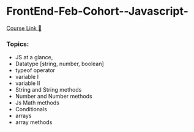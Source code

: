 # FrontEnd-Feb-Cohort--Javascript-

[Course Link 🔗](https://sapphire-gate-428.notion.site/Javascript-1b565c1dff228030af16d0090a757853)

### Topics: 
- JS at a glance,
- Datatype [string, number, boolean]
- typeof operator
- variable I
- variable II
- String and String methods
- Number and Number methods
- Js Math methods
- Conditionals 
- arrays
- array methods
